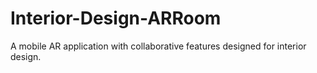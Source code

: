 # Interior-Design-ARRoom
A mobile AR application with collaborative features designed for interior design.
